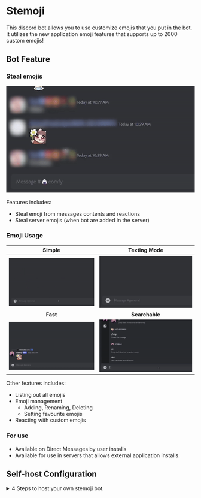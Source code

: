 # Stemoji

This discord bot allows you to use customize emojis that you put in the bot. It utilizes
the new application emoji features that supports up to 2000 custom emojis!

## Bot Feature
### Steal emojis
  ![stealing.gif](./readmes/steal_emoji.gif)

Features includes:
  - Steal emoji from messages contents and reactions
  - Steal server emojis (when bot are added in the server)

### Emoji Usage
|               Simple                |              Texting Mode               |
|:-----------------------------------:|:---------------------------------------:|
| ![simple.gif](./readmes/simple.gif) | ![adaptive.gif](./readmes/adaptive.gif) | 
|              **Fast**               |             **Searchable**              |
|   ![fast.gif](./readmes/fast.gif)   |   ![search.gif](./readmes/search.gif)   | 

Other features includes:
- Listing out all emojis
- Emoji management
  - Adding, Renaming, Deleting
  - Setting favourite emojis
- Reacting with custom emojis

### For use
- Available on Direct Messages by user installs
- Available for use in servers that allows external application installs.

## Self-host Configuration
<details>
<summary>4 Steps to host your own stemoji bot.</summary>

### Clone the repository
```
git clone https://github.com/InterStella0/stemoji
```
### Python
Install Python 3.11 or above.
Then install python dependencies below.
```commandline
pip install -r requirements.txt
```

### Configure Bot
1. Rename **default.env** to **.env**.
2. Go to [discord api portal](https://discord.com/developers/applications).
3. New Application > [insert your bot's name] > Bot > Reset Token > Copy Token
4. Set your bot's token at **BOT_TOKEN=""**.

The full environment variable description are written on [Environment variable](#environment-variable) section.

### Run the bot!
```commandline
python main.py
```

### Install the bot on discord
1. Discord Developer Portal > Installation > Select User Install > Copy User Install Link
2. Click on the install link
3. Click Try It Now
4. Restart your discord client

### Done!
Your bot should be fully configured! Any errors must be solve yourself or you can
open an issue if you believe it's a bug.

## Nerdge Section
### Environment variable
The description for each environment variable are described below.

|          VARIABLE           |  TYPE   | DEFAULT  |                                       DESCRIPTION                                       |
|:---------------------------:|:-------:|:--------:|:---------------------------------------------------------------------------------------:|
|          BOT_TOKEN          | String  |          |                      Get it from discord API portal. **REQUIRED**                       |
|     TEXT_COMMAND_PREFIX     | String  | stemoji  |                     This will be the prefix for your text commands.                     |
| TEXT_COMMAND_PREFIX_MENTION | Boolean |   TRUE   |                  This will allow text commands to be used by mentions.                  |
|   MESSAGE_CONTENT_INTENTS   | Boolean |  FALSE   |                      It allows prefix commands to work everywhere.                      |
|       MEMBERS_INTENTS       | Boolean |  FALSE   |               Allows your bot to have better profile mirroring experience               |
|          DATABASE           | String  |  sqlite  |                     Database choice, use 'sqlite' for simple setup.                     |
|        DATABASE_DSN         | String  | emoji.db |                               Database connection string.                               |
|         OWNER_ONLY          | Boolean |  FALSE   |                       Disallow other people from using your bot.                        |
|       MIRROR_PROFILE        | Boolean |  FALSE   |            Uses your profile picture and display name as the bot's profile.             |
|       RETAIN_PROFILE        | Boolean |   TRUE   | Recover your bot's profile during shutdown. **Only relevant if MIRROR_PROFILE is TRUE*. |
|       BOT_NAME_SUFFIX       | String  |   bot    |    Add a name suffix on your bot's name **Only relevant if MIRROR_PROFILE is TRUE*.     |
</details>